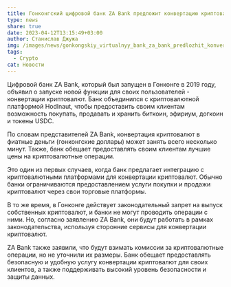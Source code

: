 ```yaml
---
title: Гонконгский цифровой банк ZA Bank предложит конвертацию криптовалют
type: news
share: true
date: 2023-04-12T13:15:49+03:00
author: Станислав Джужа
img: /images/news/gonkongskiy_virtualnyy_bank_za_bank_predlozhit_konvertatsiyu_kriptovalyut.webp
tags:
  - Crypto
cat: Новости
---
```

Цифровой банк ZA Bank, который был запущен в Гонконге в 2019 году, объявил о запуске новой функции для своих пользователей - конвертации криптовалют. Банк объединился с криптовалютной платформой Hodlnaut, чтобы предоставить своим клиентам возможность покупать, продавать и хранить биткоин, эфириум, догкоин и токены USDC.

По словам представителей ZA Bank, конвертация криптовалют в фиатные деньги (гонконгские доллары) может занять всего несколько минут. Также, банк обещает предоставлять своим клиентам лучшие цены на криптовалютные операции.

Это один из первых случаев, когда банк предлагает интеграцию с криптовалютными платформами для конвертации криптовалют. Обычно банки ограничиваются предоставлением услуги покупки и продажи криптовалют через свои торговые платформы.

В то же время, в Гонконге действует законодательный запрет на выпуск собственных криптовалют, и банки не могут проводить операции с ними. Но, согласно заявлению ZA Bank, они будут работать в рамках законодательства, используя сторонние сервисы для конвертации криптовалют.

ZA Bank также заявили, что будут взимать комиссии за криптовалютные операции, но не уточнили их размеры. Банк обещает предоставлять безопасную и удобную услугу конвертации криптовалют для своих клиентов, а также поддерживать высокий уровень безопасности и защиты данных.